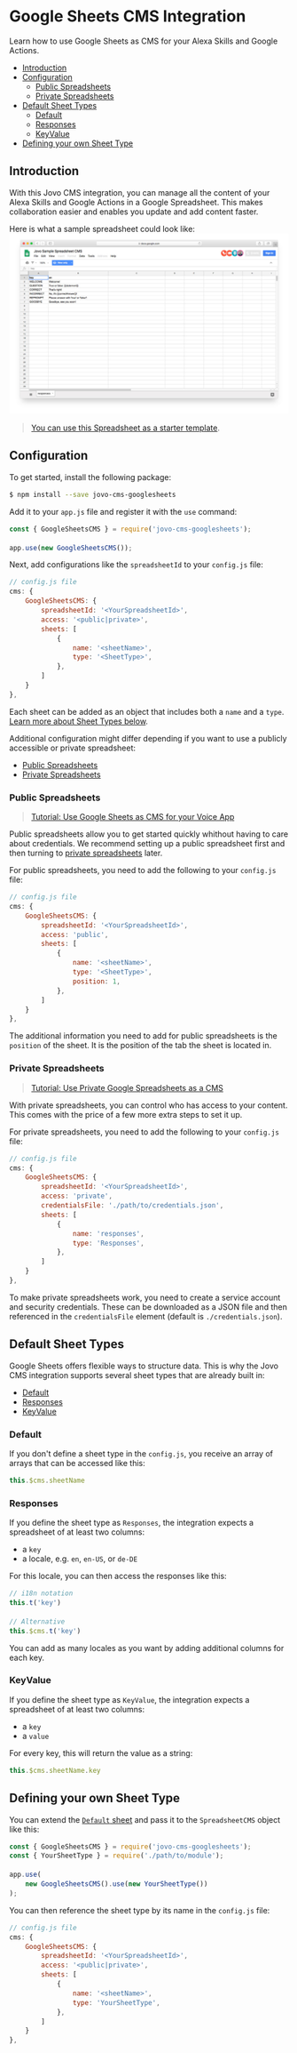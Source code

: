 # Google Sheets CMS Integration

Learn how to use Google Sheets as CMS for your Alexa Skills and Google Actions.

* [Introduction](#introduction)
* [Configuration](#configuration)
   * [Public Spreadsheets](#public-spreadsheets)
   * [Private Spreadsheets](#private-spreadsheets)
* [Default Sheet Types](#default-sheet-types)
   * [Default](#default)
   * [Responses](#responses)
   * [KeyValue](#keyvalue)
* [Defining your own Sheet Type](#defining-your-own-sheet-type)


## Introduction

With this Jovo CMS integration, you can manage all the content of your Alexa Skills and Google Actions in a Google Spreadsheet. This makes collaboration easier and enables you update and add content faster.

Here is what a sample spreadsheet could look like:
![Google Sheets CMS for Alexa and Google Assistant](../../img/cms-sample-google-sheets.jpg)

> [You can use this Spreadsheet as a starter template](https://docs.google.com/spreadsheets/d/1vgz5oZca1J7a37qV_nkwWK2ryYSCyh8008SsjLf5-Sk/).

## Configuration

To get started, install the following package:

```sh
$ npm install --save jovo-cms-googlesheets
```

Add it to your `app.js` file and register it with the `use` command:

```javascript
const { GoogleSheetsCMS } = require('jovo-cms-googlesheets');

app.use(new GoogleSheetsCMS());
```

Next, add configurations like the `spreadsheetId` to your `config.js` file:

```javascript
// config.js file
cms: {
    GoogleSheetsCMS: {
        spreadsheetId: '<YourSpreadsheetId>',
        access: '<public|private>',
        sheets: [
            {
                name: '<sheetName>',
                type: '<SheetType>',
            },
        ]
    }
},
```
Each sheet can be added as an object that includes both a `name` and a `type`. [Learn more about Sheet Types below](#default-sheet-types).


Additional configuration might differ depending if you want to use a publicly accessible or private spreadsheet:

* [Public Spreadsheets](#public-spreadsheets)
* [Private Spreadsheets](#private-spreadsheets)

### Public Spreadsheets

> [Tutorial: Use Google Sheets as CMS for your Voice App](https://www.jovo.tech/tutorials/google-sheets-cms)

Public spreadsheets allow you to get started quickly whithout having to care about credentials. We recommend setting up a public spreadsheet first and then turning to [private spreadsheets](#private-spreadsheets) later.

For public spreadsheets, you need to add the following to your `config.js` file:

```javascript
// config.js file
cms: {
    GoogleSheetsCMS: {
        spreadsheetId: '<YourSpreadsheetId>',
        access: 'public',
        sheets: [
            {
                name: '<sheetName>',
                type: '<SheetType>',
                position: 1,
            },
        ]
    }
},
```

The additional information you need to add for public spreadsheets is the `position` of the sheet. It is the position of the tab the sheet is located in.


### Private Spreadsheets

> [Tutorial: Use Private Google Spreadsheets as a CMS](https://www.jovo.tech/tutorials/google-spreadsheet-private-cms)

With private spreadsheets, you can control who has access to your content. This comes with the price of a few more extra steps to set it up.

For private spreadsheets, you need to add the following to your `config.js` file:

```javascript
// config.js file
cms: {
    GoogleSheetsCMS: {
        spreadsheetId: '<YourSpreadsheetId>',
        access: 'private',
        credentialsFile: './path/to/credentials.json',
        sheets: [
            {
                name: 'responses',
                type: 'Responses',
            },
        ]
    }
},
```

To make private spreadsheets work, you need to create a service account and security credentials. These can be downloaded as a JSON file and then referenced in the `credentialsFile` element (default is `./credentials.json`).


## Default Sheet Types

Google Sheets offers flexible ways to structure data. This is why the Jovo CMS integration supports several sheet types that are already built in:

* [Default](#default)
* [Responses](#responses)
* [KeyValue](#keyvalue)

### Default

If you don't define a sheet type in the `config.js`, you receive an array of arrays that can be accessed like this:

```javascript
this.$cms.sheetName
```

### Responses

If you define the sheet type as `Responses`, the integration expects a spreadsheet of at least two columns:
* a `key`
* a locale, e.g. `en`, `en-US`, or `de-DE`

For this locale, you can then access the responses like this:

```javascript
// i18n notation
this.t('key')

// Alternative
this.$cms.t('key')
```

You can add as many locales as you want by adding additional columns for each key.


### KeyValue

If you define the sheet type as `KeyValue`, the integration expects a spreadsheet of at least two columns:
* a `key`
* a `value`

For every key, this will return the value as a string:

```javascript
this.$cms.sheetName.key
```



## Defining your own Sheet Type

You can extend the [`Default` sheet](#default) and pass it to the `SpreadsheetCMS` object like this:

```javascript
const { GoogleSheetsCMS } = require('jovo-cms-googlesheets');
const { YourSheetType } = require('./path/to/module');

app.use(
    new GoogleSheetsCMS().use(new YourSheetType())
);
```
You can then reference the sheet type by its name in the `config.js` file:

```javascript
// config.js file
cms: {
    GoogleSheetsCMS: {
        spreadsheetId: '<YourSpreadsheetId>',
        access: '<public|private>',
        sheets: [
            {
                name: '<sheetName>',
                type: 'YourSheetType',
            },
        ]
    }
},
```



<!--[metadata]: {"description": "Learn how to use Google Sheets as CMS for your Alexa Skills and Google Actions.",
"route": "cms/google-sheets" }-->
